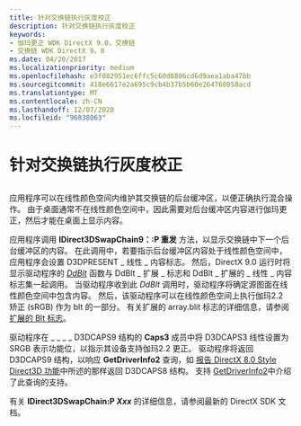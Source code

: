 ```yaml
---
title: 针对交换链执行灰度校正
description: 针对交换链执行灰度校正
keywords:
- 伽玛更正 WDK DirectX 9.0，交换链
- 交换链 WDK DirectX 9。0
ms.date: 04/20/2017
ms.localizationpriority: medium
ms.openlocfilehash: e3f082951ec6ffc5c60d8806cd6d9aea1aba47bb
ms.sourcegitcommit: 418e6617e2a695c9cb4b37b5b60e264760858acd
ms.translationtype: MT
ms.contentlocale: zh-CN
ms.lasthandoff: 12/07/2020
ms.locfileid: "96838063"
---
```

# <a name="performing-gamma-correction-on-swap-chains"></a>针对交换链执行灰度校正


## <span id="ddk_performing_gamma_correction_on_swap_chains_gg"></span><span id="DDK_PERFORMING_GAMMA_CORRECTION_ON_SWAP_CHAINS_GG"></span>


应用程序可以在线性颜色空间内维护其交换链的后台缓冲区，以便正确执行混合操作。 由于桌面通常不在线性颜色空间中，因此需要对后台缓冲区内容进行伽玛更正，然后才能在桌面上显示内容。

应用程序调用 **IDirect3DSwapChain9：:P 重发** 方法，以显示交换链中下一个后台缓冲区的内容。 在此调用中，若要指示后台缓冲区内容处于线性颜色空间中，应用程序会设置 D3DPRESENT \_ 线性 \_ 内容标志。 然后，DirectX 9.0 运行时将显示驱动程序的 [*DdBlt*](/windows/win32/api/ddrawint/nc-ddrawint-pdd_surfcb_blt) 函数与 DdBlt \_ 扩展 \_ 标志和 DdBlt \_ 扩展的 \_ 线性 \_ 内容标志集一起调用。 当驱动程序收到此 *DdBlt* 调用时，驱动程序将确定源图面在线性颜色空间中包含内容。 然后，该驱动程序可以在线性颜色空间上执行伽玛2.2 矫正 (sRGB) 作为 blt 的一部分。 有关扩展的 array.blit 标志的详细信息，请参阅 [扩展的 Blt 标志](extended-blt-flags.md)。

驱动程序在 \_ \_ \_ \_ D3DCAPS9 结构的 **Caps3** 成员中将 D3DCAPS3 线性设置为 SRGB 表示功能位，以指示其设备支持伽玛2.2 更正。 驱动程序将返回 D3DCAPS9 结构，以响应 **GetDriverInfo2** 查询，如 [报告 DirectX 8.0 Style Direct3D 功能](reporting-directx-8-0-style-direct3d-capabilities.md)中所述的那样返回 D3DCAPS8 结构。 支持 [GetDriverInfo2](supporting-getdriverinfo2.md)中介绍了此查询的支持。

有关 **IDirect3DSwapChain:P *Xxx*** 的详细信息，请参阅最新的 DirectX SDK 文档。

 

